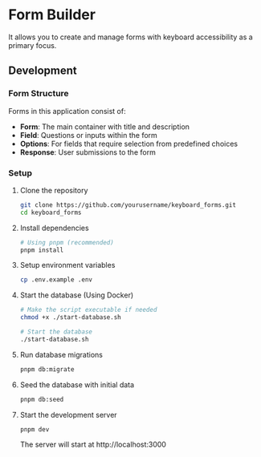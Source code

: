 # Form Builder

It allows you to create and manage forms with keyboard accessibility as a primary focus.

## Development

### Form Structure

Forms in this application consist of:

- **Form**: The main container with title and description
- **Field**: Questions or inputs within the form
- **Options**: For fields that require selection from predefined choices
- **Response**: User submissions to the form

### Setup

1. Clone the repository

   ```bash
   git clone https://github.com/yourusername/keyboard_forms.git
   cd keyboard_forms
   ```

2. Install dependencies

   ```bash
   # Using pnpm (recommended)
   pnpm install
   ```

3. Setup environment variables

   ```bash
   cp .env.example .env
   ```

4. Start the database (Using Docker)

   ```bash
   # Make the script executable if needed
   chmod +x ./start-database.sh

   # Start the database
   ./start-database.sh
   ```

5. Run database migrations

   ```bash
   pnpm db:migrate
   ```

6. Seed the database with initial data

   ```bash
   pnpm db:seed
   ```

7. Start the development server

   ```bash
   pnpm dev
   ```

   The server will start at http://localhost:3000
